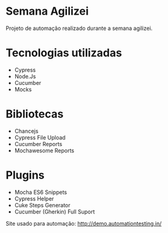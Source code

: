 ﻿# Semana Agilizei

Projeto de automação realizado durante a semana agilizei.

# Tecnologias utilizadas
- Cypress
- Node.Js
- Cucumber
- Mocks

# Bibliotecas
- Chancejs
- Cypress File Upload
- Cucumber Reports
- Mochawesome Reports

# Plugins
- Mocha ES6 Snippets
- Cypress Helper
- Cuke Steps Generator
- Cucumber (Gherkin) Full Suport

Site usado para automação: 
http://demo.automationtesting.in/
